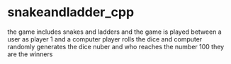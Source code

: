 # snakeandladder_cpp
the game includes snakes and ladders and the game is played between a user as player 1 and a computer player rolls the dice and computer randomly generates the dice nuber and who reaches the number 100 they are the winners
